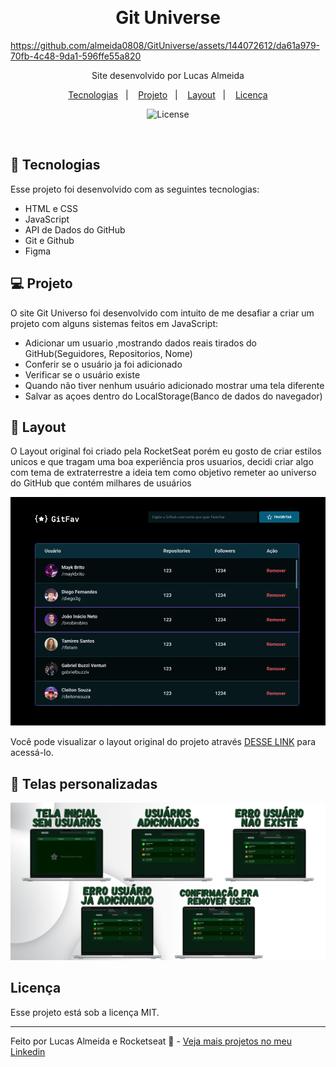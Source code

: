 
﻿﻿﻿<h1 align="center"> Git Universe </h1>



https://github.com/almeida0808/GitUniverse/assets/144072612/da61a979-70fb-4c48-9da1-596ffe55a820




<p align="center">
Site desenvolvido por Lucas Almeida</p>

<p align="center">
  <a href="#-tecnologias">Tecnologias</a>&nbsp;&nbsp;&nbsp;|&nbsp;&nbsp;&nbsp;
  <a href="#-projeto">Projeto</a>&nbsp;&nbsp;&nbsp;|&nbsp;&nbsp;&nbsp;
  <a href="#-layout">Layout</a>&nbsp;&nbsp;&nbsp;|&nbsp;&nbsp;&nbsp;
  <a href="#memo-licença">Licença</a>
</p>

<p align="center">
  <img alt="License" src="https://img.shields.io/static/v1?label=license&message=MIT&color=49AA26&labelColor=000000">
</p>

<br>

<p align="center">
</p>

## 🚀 Tecnologias

Esse projeto foi desenvolvido com as seguintes tecnologias:

- HTML e CSS
- JavaScript
- API de Dados do GitHub
- Git e Github
- Figma

## 💻 Projeto
O site Git Universo foi desenvolvido com intuito de me desafiar a criar um projeto com alguns sistemas feitos em JavaScript:
- Adicionar um usuario ,mostrando dados reais tirados do GitHub(Seguidores, Repositorios, Nome)
- Conferir se o usuário ja foi adicionado 
- Verificar se o usuário existe
- Quando não tiver nenhum usuário adicionado mostrar uma tela diferente
- Salvar as açoes dentro do LocalStorage(Banco de dados do navegador)
## 🔖 Layout 
O Layout original foi criado pela RocketSeat porém eu gosto de criar estilos unicos e que tragam uma boa experiência pros usuarios, decidi criar algo com tema de extraterrestre
a ideia tem como objetivo remeter ao universo do GitHub que contém milhares de usuários 

<img src="./layout original.png">

Você pode visualizar o layout original do projeto através [DESSE LINK](https://www.figma.com/file/YYdoXQIGEOtLWJuQwc1PYt/%5BDesafios-Explorer%5D-GitFav-(Copy)-(Copy)?node-id=206%3A1297&mode=dev) para acessá-lo.

## 🔖 Telas personalizadas
<img src="./TelasAplication.jpg">

## Licença

Esse projeto está sob a licença MIT.

---

Feito por Lucas Almeida e Rocketseat :wave: - [Veja mais projetos no meu Linkedin](https://www.linkedin.com/in/almeida08/)
